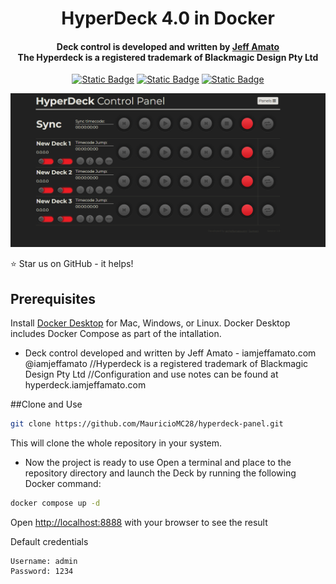 <h1 align="center"> HyperDeck 4.0 in Docker </h1>
<h4 align="center">Deck control is developed and written by <a href="iamjeffamato.com" target="_blank">Jeff Amato</a><br>
The Hyperdeck is a registered trademark of Blackmagic Design Pty Ltd</h4>

<p align="center">
<a href="https://www.php.net/releases/7_4_29.php"><img alt="Static Badge" src="https://img.shields.io/badge/PHP-7.4.24-blue?style=flat-square&logo=php&logoSize=auto"></a>
<a href="https://hyperdeckpanel.com"><img alt="Static Badge" src="https://img.shields.io/badge/HyperDeck-4.0-blue?style=flat-square&logoSize=auto"></a>
<a href="https://www.docker.com"><img alt="Static Badge" src="https://img.shields.io/badge/Docker-27-blue?style=flat-square&logo=docker&logoSize=auto"></a>
</p>

<p align="center">
	<img src="panel/images/deckpanel.png"></img>
</p>

:star: Star us on GitHub - it helps!

## Prerequisites
Install <a href="https://docs.docker.com/get-docker">Docker Desktop</a> for Mac, Windows, or Linux. Docker Desktop includes Docker Compose as part of the intallation.

 
- Deck control developed and written by Jeff Amato - iamjeffamato.com @iamjeffamato
        //Hyperdeck is a registered trademark of Blackmagic Design Pty Ltd
        //Configuration and use notes can be found at hyperdeck.iamjeffamato.com

##Clone and Use 

```bash
git clone https://github.com/MauricioMC28/hyperdeck-panel.git
```
This will clone the whole repository in your system.
- Now the project is ready to use
Open a terminal and place to the repository directory and launch the Deck by running the following Docker command:

```bash
docker compose up -d
```

Open <a href="http://localhost:8888">http://localhost:8888</a> with your browser to see the result<br />

Default credentials
```
Username: admin
Password: 1234
```
